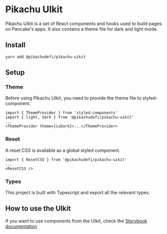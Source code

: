 # Pikachu UIkit

Pikachu UIkit is a set of React components and hooks used to build pages on Pancake's apps. It also contains a theme file for dark and light mode.

## Install

`yarn add @pikachudefi/pikachu-uikit`

## Setup

### Theme

Before using Pikachu UIkit, you need to provide the theme file to styled-component.

```
import { ThemeProvider } from 'styled-components'
import { light, dark } from '@pikachudefi/pikachu-uikit'
...
<ThemeProvider theme={isDark}>...</ThemeProvider>
```

### Reset

A reset CSS is available as a global styled component.

```
import { ResetCSS } from '@pikachudefi/pikachu-uikit'
...
<ResetCSS />
```

### Types

This project is built with Typescript and export all the relevant types.

## How to use the UIkit

If you want to use components from the UIkit, check the [Storybook documentation](https://pancakeswap.github.io/pancake-uikit/)
